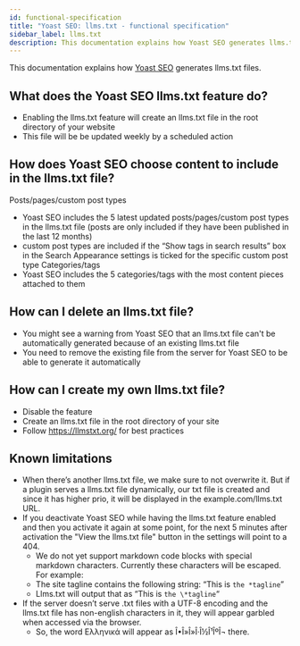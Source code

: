 ```yaml
---
id: functional-specification
title: "Yoast SEO: llms.txt - functional specification"
sidebar_label: llms.txt
description: This documentation explains how Yoast SEO generates llms.txt files.
---
```

This documentation explains how [Yoast SEO](https://yoast.com/wordpress/plugins/seo/) generates llms.txt files.

## What does the Yoast SEO llms.txt feature do?
- Enabling the llms.txt feature will create an llms.txt file in the root directory of your website
- This file will be be updated weekly by a scheduled action
## How does Yoast SEO choose content to include in the llms.txt file?
Posts/pages/custom post types
- Yoast SEO includes the 5 latest updated posts/pages/custom post types in the llms.txt file (posts are only included if they have been published in the last 12 months)
- custom post types are included if the “Show tags in search results” box in the Search Appearance settings is ticked for the specific custom post type
Categories/tags
- Yoast SEO includes the 5 categories/tags with the most content pieces attached to them

## How can I delete an llms.txt file?
- You might see a warning from Yoast SEO that an llms.txt file can't be automatically generated because of an existing llms.txt file
- You need to remove the existing file from the server for Yoast SEO to be able to generate it automatically
## How can I create my own llms.txt file?
- Disable the feature
- Create an llms.txt file in the root directory of your site
- Follow https://llmstxt.org/ for best practices
## Known limitations
- When there’s another llms.txt file, we make sure to not overwrite it. But if a plugin serves a llms.txt file dynamically, our txt file is created and since it has higher prio, it will be displayed in the example.com/llms.txt URL.
- If you deactivate Yoast SEO while having the llms.txt feature enabled and then you activate it again at some point, for the next 5 minutes after activation the "View the llms.txt file" button in the settings will point to a 404.
  - We do not yet support markdown code blocks with special markdown characters. Currently these characters will be escaped. For example:
  - The site tagline contains the following string: “This is `the *tagline`”
  - Llms.txt will output that as “This is `the \*tagline`“
- If the server doesn’t serve .txt files with a UTF-8 encoding and the llms.txt file has non-english characters in it, they will appear garbled when accessed via the browser.
  - So, the word Ελληνικά will appear as Î•Î»Î»Î·Î½Î¹ÎºÎ¬ there. 

